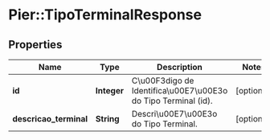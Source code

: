 # Pier::TipoTerminalResponse

## Properties
Name | Type | Description | Notes
------------ | ------------- | ------------- | -------------
**id** | **Integer** | C\u00F3digo de Identifica\u00E7\u00E3o do Tipo Terminal (id). | [optional] 
**descricao_terminal** | **String** | Descri\u00E7\u00E3o do Tipo Terminal. | [optional] 


